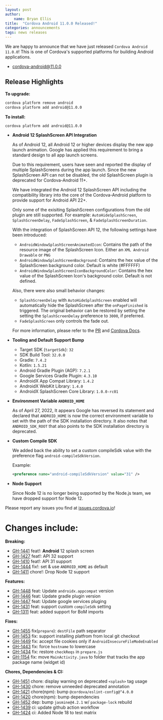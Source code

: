 ```yaml
---
layout: post
author:
    name: Bryan Ellis
title:  "Cordova Android 11.0.0 Released!"
categories: announcements
tags: news releases
---
```


We are happy to announce that we have just released `Cordova Android 11.0.0`! This is one of Cordova's supported platforms for building Android applications.

* [cordova-android@11.0.0](https://www.npmjs.com/package/cordova-android)

## Release Highlights

**To upgrade:**

```bash
cordova platform remove android
cordova platform add android@11.0.0
```

**To install:**

```bash
cordova platform add android@11.0.0
```

* **Android 12 SplashScreen API Integration**

    As of Android 12, all Android 12 or higher devices display the new app launch animation. Google has applied this requirement to bring a standard design to all app launch screens.

    Due to this requirement, users have seen and reported the display of multiple SplashScreens during the app launch. Since the new SplashScreen API can not be disabled, the old SplashScreen plugin is deprecated for Cordova-Android 11+.

    We have integrated the Android 12 SplashScreen API including the compatibility library into the core of the Cordova-Android platform to provide support for Android API 22+.

    Only some of the exisiting SplashScreen configurations from the old plugin are still supported. For example: `AutoHideSplashScreen`, `SplashScreenDelay`, `FadeSplashScreen`, & `FadeSplashScreenDuration`.

    With the integration of SplashScreen API 12, the following settings have been introduced:

    * `AndroidWindowSplashScreenAnimatedIcon`: Contains the path of the resource image of the SplashScreen Icon. Either an `XML Android Drawable` or `PNG`
    * `AndroidWindowSplashScreenBackground`: Contains the hex value of the SplashScreen background color. Default is white (#FFFFFF)
    * `AndroidWindowSplashScreenIconBackgroundColor`: Contains the hex value of the SplashScreen Icon's background color. Default is not defined.

    Also, there were also small behavior changes:

    * `SplashScreenDelay` with `AutoHideSplashScreen` enabled will automatically hide the SplashScreen after the `onPageFinished` is triggered. The original behavior can be restored by setting the setting the `SplashScreenDelay` preference to `3000`, if preferred.
    * `FadeSplashScreen` only controls the fade out.

    For more information, please refer to the [PR](https://github.com/apache/cordova-android/pull/1441) and [Cordova Docs](https://cordova.apache.org/docs/en/latest/core/features/splashscreen/index.html).

* **Tooling and Default Support Bump**

  * Target SDK (`targetSdk`): `32`
  * SDK Build Tool: `32.0.0`
  * Gradle: `7.4.2`
  * Kotlin: `1.5.21`
  * Android Gradle Plugin (AGP): `7.2.1`
  * Google Services Gradle Plugin: `4.3.10`
  * AndroidX App Compat Library: `1.4.2`
  * AndroidX WebKit Library: `1.4.0`
  * AndroidX SplashScreen Core Library: `1.0.0-rc01`

* **Environment Variable `ANDROID_HOME`**

    As of April 27, 2022, It appears Google has reversed its statement and declared that `ANDROID_HOME` is now the correct environment variable to set with the path of the SDK installation directory. It also notes that `ANDROID_SDK_ROOT` that also points to the SDK installation directory is deprecated.

* **Custom Compile SDK**

    We added back the ability to set a custom compileSdk value with the preference flag `android-compileSdkVersion`.

    Example:

    ```xml
    <preference name="android-compileSdkVersion" value="31" />
    ```

* **Node Support**

    Since Node 12 is no longer being supported by the Node.js team, we have dropped support for Node 12.

Please report any issues you find at [issues.cordova.io](http://issues.cordova.io/)!

<!--more-->
# Changes include:

**Breaking:**

* [GH-1441](https://github.com/apache/cordova-android/pull/1441) feat!: **Android** 12 splash screen
* [GH-1427](https://github.com/apache/cordova-android/pull/1427) feat!: API 32 support
* [GH-1410](https://github.com/apache/cordova-android/pull/1410) feat!: API 31 support
* [GH-1444](https://github.com/apache/cordova-android/pull/1444) fix!: set & use `ANDROID_HOME` as default
* [GH-1411](https://github.com/apache/cordova-android/pull/1411) chore!: Drop Node 12 support

**Features:**

* [GH-1448](https://github.com/apache/cordova-android/pull/1448) feat: Update `androidx.appcompat` version
* [GH-1446](https://github.com/apache/cordova-android/pull/1446) feat: Update gradle plugin version
* [GH-1447](https://github.com/apache/cordova-android/pull/1447) feat: Update google services pluging
* [GH-1431](https://github.com/apache/cordova-android/pull/1431) feat: support custom `compileSdk` setting
* [GH-1311](https://github.com/apache/cordova-android/pull/1311) feat: added support for BoM imports

**Fixes:**

* [GH-1455](https://github.com/apache/cordova-android/pull/1455) fix(`prepare`): `destFile` path separator
* [GH-1453](https://github.com/apache/cordova-android/pull/1453) fix: support installing platfrom from local git checkout
* [GH-1449](https://github.com/apache/cordova-android/pull/1449) fix: accept file cookies only if `AndroidInsecureFileModeEnabled`
* [GH-1443](https://github.com/apache/cordova-android/pull/1443) fix: force `hostname` to lowercase
* [GH-1434](https://github.com/apache/cordova-android/pull/1434) fix: restore `checkReqs` in `prepare.js`
* [GH-1154](https://github.com/apache/cordova-android/pull/1154) fix: move `MainActivity.java` to folder that tracks the app package name (widget id)

**Chores, Dependencies & CI:**

* [GH-1451](https://github.com/apache/cordova-android/pull/1451) chore: display warning on deprecated `<splash>` tag usage
* [GH-1430](https://github.com/apache/cordova-android/pull/1430) chore: remove unneeded deprecated annotation
* [GH-1421](https://github.com/apache/cordova-android/pull/1421) chore(npm): bump `@cordova/eslint-config@^4.0.0`
* [GH-1420](https://github.com/apache/cordova-android/pull/1420) chore(npm): bump dependencies
* [GH-1452](https://github.com/apache/cordova-android/pull/1452) dep: bump `jasmine@4.2.1` w/ `package-lock` rebuild
* [GH-1439](https://github.com/apache/cordova-android/pull/1439) ci: update github action workflow
* [GH-1424](https://github.com/apache/cordova-android/pull/1424) ci: Added Node 18 to test matrix